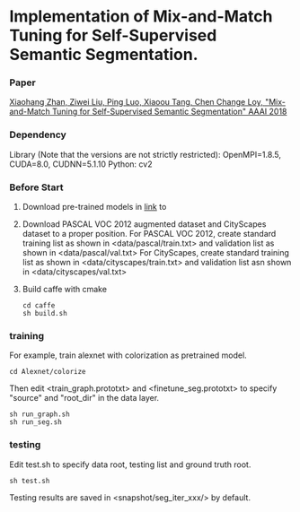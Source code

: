 # Implementation of Mix-and-Match Tuning for Self-Supervised Semantic Segmentation.

### Paper

[Xiaohang Zhan, Ziwei Liu, Ping Luo, Xiaoou Tang, Chen Change Loy, "Mix-and-Match Tuning for Self-Supervised Semantic Segmentation" AAAI 2018](https://arxiv.org/)

### Dependency
Library (Note that the versions are not strictly restricted):
    OpenMPI=1.8.5, CUDA=8.0, CUDNN=5.1.10
Python:
    cv2

### Before Start
1. Download pre-trained models in [link](https://drive.google.com/drive/folders/1dAA1aWTll_GAgpgYdYJnhrqY2pEydWiv?usp=sharing) to <pretrain>

2. Download PASCAL VOC 2012 augmented dataset and CityScapes dataset to a proper position.
    For PASCAL VOC 2012, create standard training list as shown in <data/pascal/train.txt> and validation list as shown in <data/pascal/val.txt>
    For CityScapes, create standard training list as shown in <data/cityscapes/train.txt> and validation list asn shown in <data/cityscapes/val.txt>

3. Build caffe with cmake
    ```
    cd caffe
    sh build.sh
    ```

### training
For example, train alexnet with colorization as pretrained model.
```
cd Alexnet/colorize
```
Then edit <train_graph.prototxt> and <finetune_seg.prototxt> to specify "source" and "root_dir" in
the data layer.
```
sh run_graph.sh
sh run_seg.sh
```

### testing
Edit test.sh to specify data root, testing list and ground truth root.
```
sh test.sh
```
Testing results are saved in <snapshot/seg_iter_xxx/> by default.
